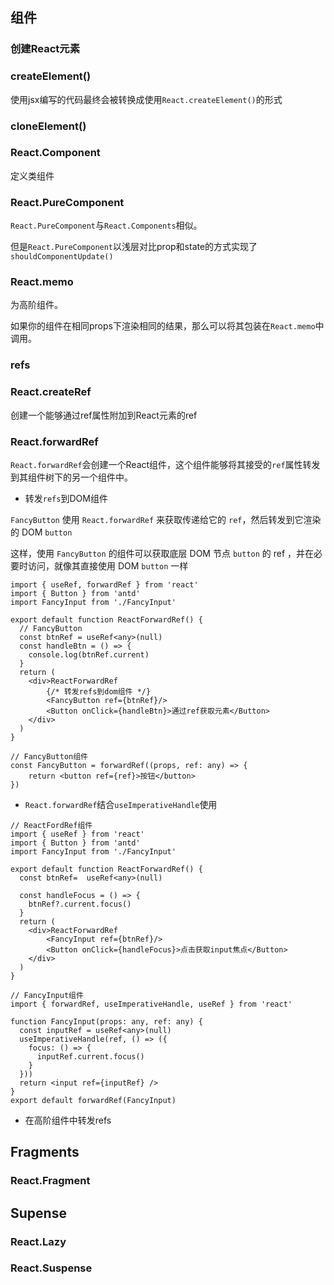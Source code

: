 

## 组件

### 创建React元素

### createElement()

使用jsx编写的代码最终会被转换成使用`React.createElement()`的形式

### cloneElement()

### React.Component

定义类组件

### React.PureComponent

`React.PureComponent`与`React.Components`相似。

但是`React.PureComponent`以浅层对比prop和state的方式实现了`shouldComponentUpdate()`

### React.memo

为高阶组件。

如果你的组件在相同props下渲染相同的结果，那么可以将其包装在`React.memo`中调用。

### refs

### React.createRef

创建一个能够通过ref属性附加到React元素的ref

### React.forwardRef

`React.forwardRef`会创建一个React组件，这个组件能够将其接受的`ref`属性转发到其组件树下的另一个组件中。

+ 转发`refs`到DOM组件

`FancyButton` 使用 `React.forwardRef` 来获取传递给它的 `ref`，然后转发到它渲染的 DOM `button`

这样，使用 `FancyButton` 的组件可以获取底层 DOM 节点 `button` 的 ref ，并在必要时访问，就像其直接使用 DOM `button` 一样

```tsx
import { useRef, forwardRef } from 'react'
import { Button } from 'antd'
import FancyInput from './FancyInput'

export default function ReactForwardRef() {
  // FancyButton
  const btnRef = useRef<any>(null)
  const handleBtn = () => {
    console.log(btnRef.current)
  }
  return (
    <div>ReactForwardRef
        {/* 转发refs到dom组件 */}
        <FancyButton ref={btnRef}/>
        <Button onClick={handleBtn}>通过ref获取元素</Button>
    </div>
  )
}

// FancyButton组件
const FancyButton = forwardRef((props, ref: any) => {
    return <button ref={ref}>按钮</button>
})
```

+ `React.forwardRef`结合`useImperativeHandle`使用

```tsx
// ReactFordRef组件
import { useRef } from 'react'
import { Button } from 'antd'
import FancyInput from './FancyInput'

export default function ReactForwardRef() {
  const btnRef=  useRef<any>(null)

  const handleFocus = () => {
    btnRef?.current.focus()
  }
  return (
    <div>ReactForwardRef
        <FancyInput ref={btnRef}/>
        <Button onClick={handleFocus}>点击获取input焦点</Button>
    </div>
  )
}
```

```tsx
// FancyInput组件
import { forwardRef, useImperativeHandle, useRef } from 'react'

function FancyInput(props: any, ref: any) {
  const inputRef = useRef<any>(null)
  useImperativeHandle(ref, () => ({
    focus: () => {
      inputRef.current.focus()
    }
  }))
  return <input ref={inputRef} />
}
export default forwardRef(FancyInput)
```

+ 在高阶组件中转发refs

## Fragments

### React.Fragment

## Supense

### React.Lazy

### React.Suspense





